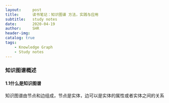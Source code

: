 ```yaml
---
layout:     post
title:      读书笔记：知识图谱 方法，实践与应用
subtitle:   study notes
date:       2020-04-19
author:     SHR
header-img: 
catalog: true
tags:
    - Knowledge Graph
    - Study notes
---
```


### 知识图谱概述

#### 1.1什么是知识图谱

知识图谱由节点和边组成，节点是实体，边可以是实体的属性或者实体之间的关系

